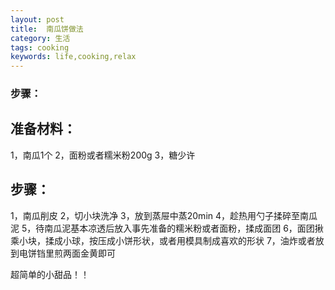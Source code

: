 ```yaml
---  
layout: post
title:  南瓜饼做法
category: 生活
tags: cooking
keywords: life,cooking,relax
---
```



### 步骤：
## 准备材料：
1，南瓜1个
2，面粉或者糯米粉200g
3，糖少许
## 步骤：
1，南瓜削皮
2，切小块洗净
3，放到蒸屉中蒸20min
4，趁热用勺子揉碎至南瓜泥
5，待南瓜泥基本凉透后放入事先准备的糯米粉或者面粉，揉成面团
6，面团揪乘小块，揉成小球，按压成小饼形状，或者用模具制成喜欢的形状
7，油炸或者放到电饼铛里煎两面金黄即可

超简单的小甜品！！
